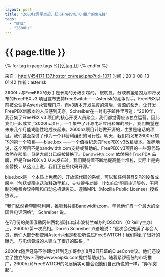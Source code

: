 ```yaml
---
layout: post
title: "2600hz异军突起，跃马FreeSWITCH推广的急先锋"
tags:
  - "转载"
  - "2600Hz"
---
```


# {{ page.title }}

<div class="tags">
{% for tag in page.tags %}[<a class="tag" href="/tags.html#{{ tag }}">{{ tag }}</a>] {% endfor %}
</div>


来自：http://454171.137.hostcn.cn/read.php?tid=1071
时间：2010-08-13 01:42 作者：asterisk

2600hz与FreePBX的分手是长期的分歧引起的。 
很明显，分歧暴露是因为即将发布的FreePBX v3 项目宣布支持FreeSwitch——Asterisk的竞争对手。FreePBX以前被公认是Asterisk管理门户。而v3版本开发进度的滞后、资源的缺乏，让开发 FreePBX新版本的人员感到无奈。Schreiber在一封电子邮件里写道：“2010年，我召集了FreePBX v3 项目的核心开发人员聚会，我们都觉得应该独立运营。因此我们一起成立了2600hz项目，一个集中了开源电话应用和库的项目，我们期望在未来几个月能戏剧性地成长起来。2600hz项目计划做开源的，主要是电话的项目。我们甚至探讨了作为一个非营利组织的可行性。明天，我们将发布2600hz旗下的第一个项目——blue.box ——一个值得纪念的FreePBX v3改编版本。准确地说，这个项目不是bandwidth.com支持或赞助的。FreePBX v3项目的一些源代码依然在那里，但是大部分已经被替换了。Bandwidth.com 依然拥有FreePBX 品牌，但是FreePBX v3 从未发布过。我们期待着不断地提高整个堆栈，实际上是完全替换，从这点上说，我们正在把代码开源。” 

blue.box是一个本质上免费的、开放源代码的系统，可以和任何兼容SIP的设备或服务（包括桌面电话和移动手机），支持很多功能，比如自动配置电话服务，无限制的免费会议呼叫和自动总机话务员。遵循MPL（Mozilla Public License）授权协议。。 

 “我们依然希望能够利用，推销和共事Bandwidth.com，毕竟他们有一个最大的全国性电话网络”， Schreiber 说。 

在7月份的美国俄勒冈州西北部港口城市波特兰举办的OSCON（O’Reilly主办）上，2600hz第一次亮相。Darren Schreiber 兴奋地说：“这次会议充满了与会人员，他们大部分都使用Asterisk但是都没听说过FreeSWITCH！我们得到了很好的曝光，与电信领域的人建立了很好的联系。" 

2600hz随后还马不停蹄地赶到芝加哥参加8月2日开幕的ClueCon会议。他们还设立了独立的wiki网站www.voipkb.com提供帮助支持。随着紧锣密鼓的市场推广，2600hz和FreeSWITCH的发展确实可能会跟他们自己所说的一样，“异军突起”。
